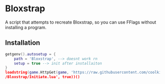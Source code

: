 # Bloxstrap
A script that attempts to recreate Bloxstrap, so you can use FFlags without installing a program.

## Installation
```lua
getgenv().autosetup = {
    path = 'Bloxstrap', --> doesnt work rn
    setup = true --> init after installaiton
}
loadstring(game.HttpGet(game, 'https://raw.githubusercontent.com/coolkid122
/Bloxstrap/Initiate.lua', true))()
```
